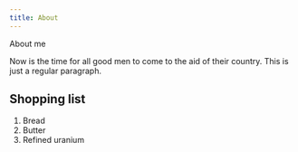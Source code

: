 ```yaml
---
title: About
---
```


About me


Now is the time for all good men to come to the aid of their country. This is just a regular paragraph.

## Shopping list

1. Bread
2. Butter
3. Refined uranium

